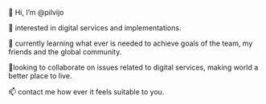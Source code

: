 👋 Hi, I’m @pilvijo

👀 interested in digital services and implementations.

🌱 currently learning what ever is needed to achieve goals of the team, my friends and the global community.

💞️looking to collaborate on issues related to digital services, making world a better place to live.

📫 contact me how ever it feels suitable to you.

<!---
pilvijo/pilvijo is a ✨ special ✨ repository because its `README.md` (this file) appears on your GitHub profile.
You can click the Preview link to take a look at your changes.
--->
